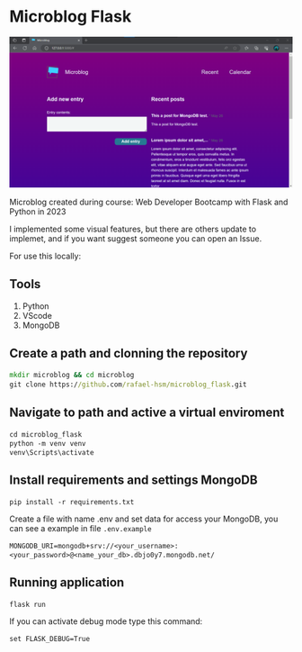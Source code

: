# Microblog Flask

![Microblog](https://github.com/rafael-hsm/microblog_flask/blob/main/static/microblog.png)

Microblog created during course: Web Developer Bootcamp with Flask and Python in 2023

I implemented some visual features, but there are others update to implemet, and if you want suggest someone you can open an Issue.

For use this locally:

## Tools
1. Python
2. VScode
3. MongoDB

## Create a path and clonning the repository
```cmd
mkdir microblog && cd microblog
git clone https://github.com/rafael-hsm/microblog_flask.git
```

## Navigate to path and active a virtual enviroment

```
cd microblog_flask
python -m venv venv
venv\Scripts\activate
```

## Install requirements and settings MongoDB 

```
pip install -r requirements.txt
```
Create a file with name .env and set data for access your MongoDB, you can see a example in file `.env.example`
```
MONGODB_URI=mongodb+srv://<your_username>:<your_password>@<name_your_db>.dbjo0y7.mongodb.net/
```

## Running application
```
flask run
```
If you can activate debug mode type this command:
```
set FLASK_DEBUG=True
```